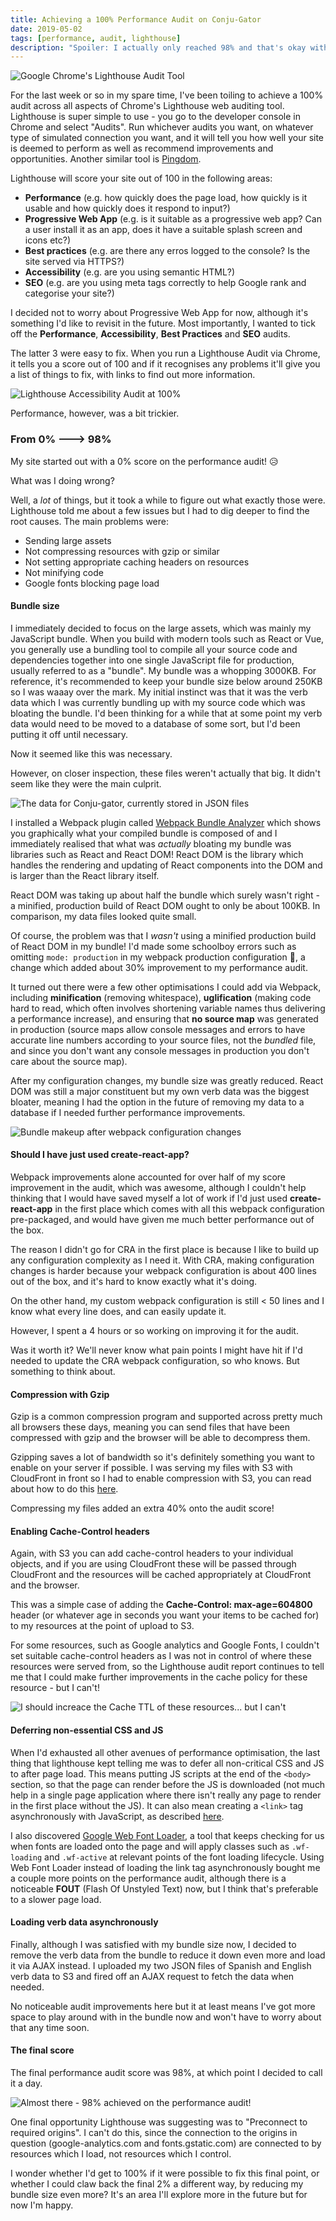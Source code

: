 ```yaml
---
title: Achieving a 100% Performance Audit on Conju-Gator
date: 2019-05-02
tags: [performance, audit, lighthouse]
description: "Spoiler: I actually only reached 98% and that's okay with me"
---
```


![Google Chrome's Lighthouse Audit Tool](./may-2019/lighthouse.png)

For the last week or so in my spare time, I've been toiling to achieve a 100% audit across all aspects of Chrome's Lighthouse web auditing tool. Lighthouse is super simple to use - you go to the developer console in Chrome and select "Audits". Run whichever audits you want, on whatever type of simulated connection you want, and it will tell you how well your site is deemed to perform as well as recommend improvements and opportunities. Another similar tool is <a href="https://tools.pingdom.com/" target="_blank">Pingdom</a>.

Lighthouse will score your site out of 100 in the following areas:

- **Performance** (e.g. how quickly does the page load, how quickly is it usable and how quickly does it respond to input?)
- **Progressive Web App** (e.g. is it suitable as a progressive web app? Can a user install it as an app, does it have a suitable splash screen and icons etc?)
- **Best practices** (e.g. are there any erros logged to the console? Is the site served via HTTPS?)
- **Accessibility** (e.g. are you using semantic HTML?)
- **SEO** (e.g. are you using meta tags correctly to help Google rank and categorise your site?)

I decided not to worry about Progressive Web App for now, although it's something I'd like to revisit in the future. Most importantly, I wanted to tick off the **Performance**, **Accessibility**, **Best Practices** and **SEO** audits.

The latter 3 were easy to fix. When you run a Lighthouse Audit via Chrome, it tells you a score out of 100 and if it recognises any problems it'll give you a list of things to fix, with links to find out more information.

![Lighthouse Accessibility Audit at 100%](./may-2019/audit1.png)

Performance, however, was a bit trickier.

### From 0% ---> 98%

My site started out with a 0% score on the performance audit! 😥

What was I doing wrong?

Well, a _lot_ of things, but it took a while to figure out what exactly those were. Lighthouse told me about a few issues but I had to dig deeper to find the root causes. The main problems were:

- Sending large assets
- Not compressing resources with gzip or similar
- Not setting appropriate caching headers on resources
- Not minifying code
- Google fonts blocking page load

#### Bundle size

I immediately decided to focus on the large assets, which was mainly my JavaScript bundle. When you build with modern tools such as React or Vue, you generally use a bundling tool to compile all your source code and dependencies together into one single JavaScript file for production, usually referred to as a "bundle". My bundle was a whopping 3000KB. For reference, it's recommended to keep your bundle size below around 250KB so I was waaay over the mark. My initial instinct was that it was the verb data which I was currently bundling up with my source code which was bloating the bundle. I'd been thinking for a while that at some point my verb data would need to be moved to a database of some sort, but I'd been putting it off until necessary.

Now it seemed like this was necessary.

However, on closer inspection, these files weren't actually that big. It didn't seem like they were the main culprit.

![The data for Conju-gator, currently stored in JSON files](./may-2019/data.png)

I installed a Webpack plugin called <a href="https://www.npmjs.com/package/webpack-bundle-analyzer" target="_blank">Webpack Bundle Analyzer</a> which shows you graphically what your compiled bundle is composed of and I immediately realised that what was _actually_ bloating my bundle was libraries such as React and React DOM! React DOM is the library which handles the rendering and updating of React components into the DOM and is larger than the React library itself.

React DOM was taking up about half the bundle which surely wasn't right - a minified, production build of React DOM ought to only be about 100KB. In comparison, my data files looked quite small.

Of course, the problem was that I _wasn't_ using a minified production build of React DOM in my bundle! I'd made some schoolboy errors such as omitting `mode: production` in my webpack production configuration 🙈, a change which added about 30% improvement to my performance audit.

It turned out there were a few other optimisations I could add via Webpack, including **minification** (removing whitespace), **uglification** (making code hard to read, which often involves shortening variable names thus delivering a performance increase), and ensuring that **no source map** was generated in production (source maps allow console messages and errors to have accurate line numbers according to your source files, not the _bundled_ file, and since you don't want any console messages in production you don't care about the source map).

After my configuration changes, my bundle size was greatly reduced. React DOM was still a major constituent but my own verb data was the biggest bloater, meaning I had the option in the future of removing my data to a database if I needed further performance improvements.

![Bundle makeup after webpack configuration changes](./may-2019/bundle.png)

#### Should I have just used create-react-app?

Webpack improvements alone accounted for over half of my score improvement in the audit, which was awesome, although I couldn't help thinking that I would have saved myself a lot of work if I'd just used **create-react-app** in the first place which comes with all this webpack configuration pre-packaged, and would have given me much better performance out of the box.

The reason I didn't go for CRA in the first place is because I like to build up any configuration complexity as I need it. With CRA, making configuration changes is harder because your webpack configuration is about 400 lines out of the box, and it's hard to know exactly what it's doing.

On the other hand, my custom webpack configuration is still < 50 lines and I know what every line does, and can easily update it.

However, I spent a 4 hours or so working on improving it for the audit.

Was it worth it? We'll never know what pain points I might have hit if I'd needed to update the CRA webpack configuration, so who knows. But something to think about.

#### Compression with Gzip

Gzip is a common compression program and supported across pretty much all browsers these days, meaning you can send files that have been compressed with gzip and the browser will be able to decompress them.

Gzipping saves a lot of bandwidth so it's definitely something you want to enable on your server if possible. I was serving my files with S3 with CloudFront in front so I had to enable compression with S3, you can read about how to do this <a href="https://www.thepolyglotdeveloper.com/2018/10/serving-gzipped-javascript-files-amazon-s3/" target="_blank">here</a>.

Compressing my files added an extra 40% onto the audit score!

#### Enabling Cache-Control headers

Again, with S3 you can add cache-control headers to your individual objects, and if you are using CloudFront these will be passed through CloudFront and the resources will be cached appropriately at CloudFront and the browser.

This was a simple case of adding the **Cache-Control: max-age=604800** header (or whatever age in seconds you want your items to be cached for) to my resources at the point of upload to S3.

For some resources, such as Google analytics and Google Fonts, I couldn't set suitable cache-control headers as I was not in control of where these resources were served from, so the Lighthouse audit report continues to tell me that I could make further improvements in the cache policy for these resource - but I can't!

![I should increace the Cache TTL of these resources... but I can't](./may-2019/cache.png)

#### Deferring non-essential CSS and JS

When I'd exhausted all other avenues of performance optimisation, the last thing that lighthouse kept telling me was to defer all non-critical CSS and JS to after page load. This means putting JS scripts at the end of the `<body>` section, so that the page can render before the JS is downloaded (not much help in a single page application where there isn't really any page to render in the first place without the JS). It can also mean creating a `<link>` tag asynchronously with JavaScript, as described <a href="https://www.filamentgroup.com/lab/async-css.html" target="_blank">here</a>.

I also discovered <a href="https://github.com/typekit/webfontloader" target="_blank">Google Web Font Loader</a>, a tool that keeps checking for us when fonts are loaded onto the page and will apply classes such as `.wf-loading` and `.wf-active` at relevant points of the font loading lifecycle. Using Web Font Loader instead of loading the link tag asynchronously bought me a couple more points on the performance audit, although there is a noticeable **FOUT** (Flash Of Unstyled Text) now, but I think that's preferable to a slower page load.

#### Loading verb data asynchronously

Finally, although I was satisfied with my bundle size now, I decided to remove the verb data from the bundle to reduce it down even more and load it via AJAX instead. I uploaded my two JSON files of Spanish and English verb data to S3 and fired off an AJAX request to fetch the data when needed.

No noticeable audit improvements here but it at least means I've got more space to play around with in the bundle now and won't have to worry about that any time soon.

#### The final score

The final performance audit score was 98%, at which point I decided to call it a day.

![Almost there - 98% achieved on the performance audit!](./may-2019/finalscore.png)

One final opportunity Lighthouse was suggesting was to "Preconnect to required origins". I can't do this, since the connection to the origins in question (google-analytics.com and fonts.gstatic.com) are connected to by resources which I load, not resources which I control.

I wonder whether I'd get to 100% if it were possible to fix this final point, or whether I could claw back the final 2% a different way, by reducing my bundle size even more? It's an area I'll explore more in the future but for now I'm happy.
